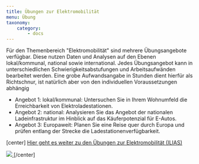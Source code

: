 ```yaml
---
title: Übungen zur Elektromobilität
menu: Übung
taxonomy:
    category:
        - docs
---
```


Für den Themenbereich "Elektromobilität" sind mehrere Übungsangebote verfügbar. Diese nutzen Daten und Analysen auf den Ebenen lokal/kommunal, national sowie international. Jedes Übungsangebot kann in unterschiedlichen Schwierigkeitsabstufungen und Arbeitsaufwänden bearbeitet werden. Eine grobe Aufwandsangabe in Stunden dient hierfür als Richtschnur, ist natürlich aber von den individuellen Voraussetzungen abhängig

+ Angebot 1: lokal/kommunal: Untersuchen Sie in Ihrem Wohnumfeld die Erreichbarkeit von Elektroladestationen.
+ Angebot 2: national: Analysieren Sie das Angebot der nationalen Ladeinfrastruktur im Hinblick auf das Käuferpotenzial für E-Autos.
+ Angebot 3: Europaweit: Planen Sie eine Reise quer durch Europa und prüfen entlang der Strecke die Ladestationenverfügbarkeit.

[center]
<a href="https://ilias.opengeoedu.de/ilias/goto.php?target=pg_648_129&client_id=opengeoedu" markdown="1" target="_blank">Hier geht es weiter zu den Übungen zur Elektromobilität (ILIAS)

![](/images/exercise.png?resize=200,200)
</a>
[/center]
